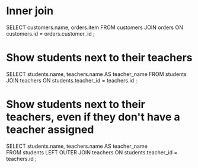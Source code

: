 # Inner join
SELECT customers.name, 
    orders.item FROM customers
    JOIN orders 
    ON customers.id = orders.customer_id
;

# Show students next to their teachers
SELECT students.name, teachers.name AS teacher_name
    FROM students
    JOIN teachers
    ON students.teacher_id = teachers.id
;

# Show students next to their teachers, even if they don't have a teacher assigned
SELECT students.name, teachers.name AS teacher_name     
    FROM students
    LEFT OUTER JOIN teachers
    ON students.teacher_id = teachers.id
;